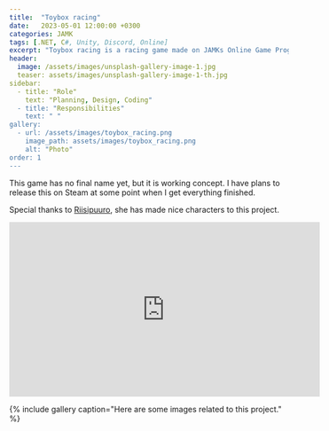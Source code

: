 ```yaml
---
title:  "Toybox racing"
date:   2023-05-01 12:00:00 +0300
categories: JAMK
tags: [.NET, C#, Unity, Discord, Online]
excerpt: "Toybox racing is a racing game made on JAMKs Online Game Programming course"
header:
  image: /assets/images/unsplash-gallery-image-1.jpg
  teaser: assets/images/unsplash-gallery-image-1-th.jpg
sidebar:
  - title: "Role"
    text: "Planning, Design, Coding"
  - title: "Responsibilities"
    text: " "
gallery:
  - url: /assets/images/toybox_racing.png
    image_path: assets/images/toybox_racing.png
    alt: "Photo"
order: 1
---
```


This game has no final name yet, but it is working concept. I have plans to release this on Steam at some point when I get everything finished.

Special thanks to [Riisipuuro](https://riisipuuro.com/), she has made nice characters to this project.

<iframe width="560" height="315" src="https://www.youtube-nocookie.com/embed/zANrFEIM6Nc" title="YouTube video player" frameborder="0" allow="accelerometer; autoplay; clipboard-write; encrypted-media; gyroscope; picture-in-picture" allowfullscreen></iframe>

{% include gallery caption="Here are some images related to this project." %}

